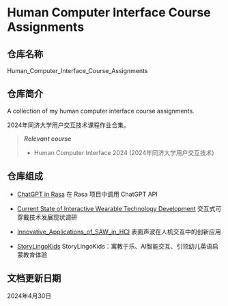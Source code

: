 # Human Computer Interface Course Assignments

## 仓库名称

Human_Computer_Interface_Course_Assignments

## 仓库简介

A collection of my human computer interface course assignments.

2024年同济大学用户交互技术课程作业合集。

> ***Relevant course***
> * Human Computer Interface 2024 (2024年同济大学用户交互技术)

## 仓库组成

* [ChatGPT in Rasa](ChatGPT_in_Rasa)
在 Rasa 项目中调用 ChatGPT API

* [Current State of Interactive Wearable Technology Development](Current_State_of_Interactive_Wearable_Technology_Development)
交互式可穿戴技术发展现状调研

* [Innovative_Applications_of_SAW_in_HCI](Innovative_Applications_of_SAW_in_HCI)
表面声波在人机交互中的创新应用

* [StoryLingoKids](StoryLingoKids)
StoryLingoKids：寓教于乐、AI智能交互、引领幼儿英语启蒙教育体验

## 文档更新日期

2024年4月30日
